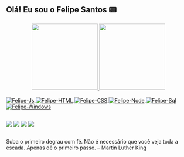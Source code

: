 ## Olá! Eu sou o Felipe Santos 📟
<div align="center">
  <a href="https://github.com/felipessantos87">
  <img height="180em" src="https://github-readme-stats.vercel.app/api?username=felipessantos87&show_icons=true&theme=dracula&include_all_commits=true&count_private=true"/>
  <img height="180em" src="https://github-readme-stats.vercel.app/api/top-langs/?username=felipessantos87&layout=compact&langs_count=7&theme=dracula"/>
</div>
<div style="display: inline_block"><br>
  <img align="center" alt="Felipe-Js"src="https://img.shields.io/badge/JavaScript-323330?style=for-the-badge&logo=javascript&logoColor=F7DF1E">
  <img align="center" alt="Felipe-HTML" src="https://img.shields.io/badge/HTML-239120?style=for-the-badge&logo=html5&logoColor=white">
  <img align="center" alt="Felipe-CSS" src="https://img.shields.io/badge/CSS3-1572B6?style=for-the-badge&logo=css3&logoColor=white">
  <img align="center" alt="Felipe-Node" src="https://img.shields.io/badge/Node.js-43853D?style=for-the-badge&logo=node.js&logoColor=white">
  <img align="center" alt="Felipe-Sql" src="https://img.shields.io/badge/MySQL-00000F?style=for-the-badge&logo=mysql&logoColor=white"">
  <img align="center" alt="Felipe-Windows" src="https://img.shields.io/badge/Microsoft-666666?style=for-the-badge&logo=microsoft&logoColor=white">
</div>
  
  ##
 
<div> 
  <a href="https://www.linkedin.com/in/felipessantos87/" target="_blank"><img src="https://img.shields.io/badge/-LinkedIn-%230077B5?style=for-the-badge&logo=linkedin&logoColor=white" target="_blank"></a>
  <a href = "mailto:lipe.silva.santos@gmail.com"><img src="https://img.shields.io/badge/-Gmail-%23333?style=for-the-badge&logo=gmail&logoColor=white" target="_blank"></a>
  <a href="https://www.instagram.com/felipe.santos.87/" target="_blank"><img src="https://img.shields.io/badge/-Instagram-%23E4405F?style=for-the-badge&logo=instagram&logoColor=white" target="_blank"></a>
  <a href="https://wa.me/5528999287154/" target="_blank"><img src="https://img.shields.io/badge/WhatsApp-25D366?style=for-the-badge&logo=whatsapp&logoColor=white" target="_blank"></a> 
 
</div>

## 
Suba o primeiro degrau com fé. Não é necessário que você veja toda a escada. Apenas dê o primeiro passo.  – Martin Luther King
